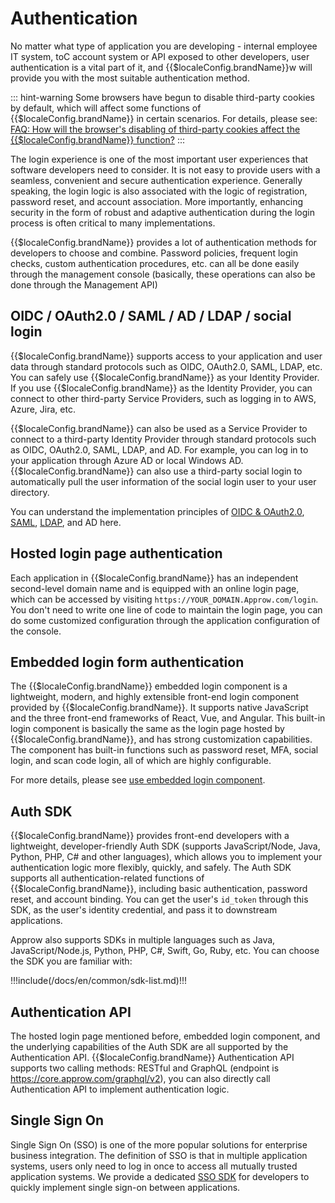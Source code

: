 # Authentication

<LastUpdated/>


No matter what type of application you are developing - internal employee IT system, toC account system or API exposed to other developers, user authentication is a vital part of it, and {{$localeConfig.brandName}}w will provide you with the most suitable authentication method.


::: hint-warning
 Some browsers have begun to disable third-party cookies by default, which will affect some functions of {{$localeConfig.brandName}} in certain scenarios. For details, please see: [FAQ: How will the browser's disabling of third-party cookies affect the {{$localeConfig.brandName}} function?](/docs/en/guides/faqs/block-third-party-cookie-impact.md) 
:::

The login experience is one of the most important user experiences that software developers need to consider. It is not easy to provide users with a seamless, convenient and secure authentication experience. Generally speaking, the login logic is also associated with the logic of registration, password reset, and account association. More importantly, enhancing security in the form of robust and adaptive authentication during the login process is often critical to many implementations.

{{$localeConfig.brandName}} provides a lot of authentication methods for developers to choose and combine. Password policies, frequent login checks, custom authentication procedures, etc. can all be done easily through the management console (basically, these operations can also be done through the Management API)

## OIDC / OAuth2.0 / SAML / AD / LDAP / social login

{{$localeConfig.brandName}} supports access to your application and user data through standard protocols such as OIDC, OAuth2.0, SAML, LDAP, etc. You can safely use {{$localeConfig.brandName}} as your Identity Provider. If you use {{$localeConfig.brandName}} as the Identity Provider, you can connect to other third-party Service Providers, such as logging in to AWS, Azure, Jira, etc.

{{$localeConfig.brandName}} can also be used as a Service Provider to connect to a third-party Identity Provider through standard protocols such as OIDC, OAuth2.0, SAML, LDAP, and AD. For example, you can log in to your application through Azure AD or local Windows AD. {{$localeConfig.brandName}} can also use a third-party social login to automatically pull the user information of the social login user to your user directory.

You can understand the implementation principles of [OIDC & OAuth2.0](/docs/en/concepts/oidc/oidc-overview.md), [SAML](/docs/en/concepts/saml/saml-overview.md), [LDAP](/docs/en/concepts/ldap.md), and AD here.

## Hosted login page authentication

Each application in {{$localeConfig.brandName}} has an independent second-level domain name and is equipped with an online login page, which can be accessed by visiting `https://YOUR_DOMAIN.Approw.com/login`. You don't need to write one line of code to maintain the login page, you can do some customized configuration through the application configuration of the console.

## Embedded login form authentication

The {{$localeConfig.brandName}} embedded login component is a lightweight, modern, and highly extensible front-end login component provided by {{$localeConfig.brandName}}. It supports native JavaScript and the three front-end frameworks of React, Vue, and Angular. This built-in login component is basically the same as the login page hosted by {{$localeConfig.brandName}}, and has strong customization capabilities. The component has built-in functions such as password reset, MFA, social login, and scan code login, all of which are highly configurable.

For more details, please see [use embedded login component](/docs/en/guides/basics/authenticate-first-user/use-embeded-login-component/).

## Auth SDK

{{$localeConfig.brandName}} provides front-end developers with a lightweight, developer-friendly Auth SDK (supports JavaScript/Node, Java, Python, PHP, C# and other languages), which allows you to implement your authentication logic more flexibly, quickly, and safely. The Auth SDK supports all authentication-related functions of {{$localeConfig.brandName}}, including basic authentication, password reset, and account binding. You can get the user's `id_token` through this SDK, as the user's identity credential, and pass it to downstream applications.

Approw also supports SDKs in multiple languages such as Java, JavaScript/Node.js, Python, PHP, C#, Swift, Go, Ruby, etc. You can choose the SDK you are familiar with:

!!!include(/docs/en/common/sdk-list.md)!!!

## Authentication API

The hosted login page mentioned before, embedded login component, and the underlying capabilities of the Auth SDK are all supported by the Authentication API. {{$localeConfig.brandName}} Authentication API supports two calling methods: RESTful and GraphQL (endpoint is https://core.approw.com/graphql/v2), you can also directly call Authentication API to implement authentication logic.

## Single Sign On

Single Sign On (SSO) is one of the more popular solutions for enterprise business integration. The definition of SSO is that in multiple application systems, users only need to log in once to access all mutually trusted application systems. We provide a dedicated [SSO SDK](/docs/en/reference/sdk-for-sso.md) for developers to quickly implement single sign-on between applications.
